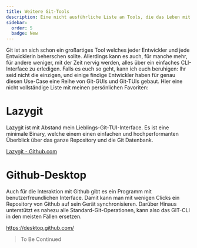 ```yaml
---
title: Weitere Git-Tools
description: Eine nicht ausführliche Liste an Tools, die das Leben mit Git einfacher oder angenehmer machen.
sidebar:
  order: 5
  badge: New
---
```


Git ist an sich schon ein großartiges Tool welches jeder Entwickler und jede Entwicklerin beherschen sollte. Allerdings kann es auch, für manche mehr, für andere weniger, mit der Zeit nervig werden, alles über ein einfaches CLI-Interface zu erledigen. Falls es euch so geht, kann ich euch beruhigen:
Ihr seid nicht die einzigen, und einige findige Entwickler haben für genau diesen Use-Case eine Reihe von Git-GUIs und Git-TUIs gebaut. Hier eine nicht vollständige Liste mit meinen persönlichen Favoriten:

# Lazygit

Lazygit ist mit Abstand mein Lieblings-Git-TUI-Interface.
Es ist eine minimale Binary, welche einem einen einfachen und hochperformanten Überblick über das ganze Repository und die Git Datenbank.

[Lazygit - Github.com](https://github.com/jesseduffield/lazygit)

# Github-Desktop

Auch für die Interaktion mit Github gibt es ein Programm mit benutzerfreundlichen Interface. Damit kann man mit wenigen Clicks ein Repository von Github auf sein Gerät synchronisieren. Darüber Hinaus unterstützt es nahezu alle Standard-Git-Operationen, kann also das GIT-CLI in den meisten Fällen ersetzen.

https://desktop.github.com/

> To Be Continued

